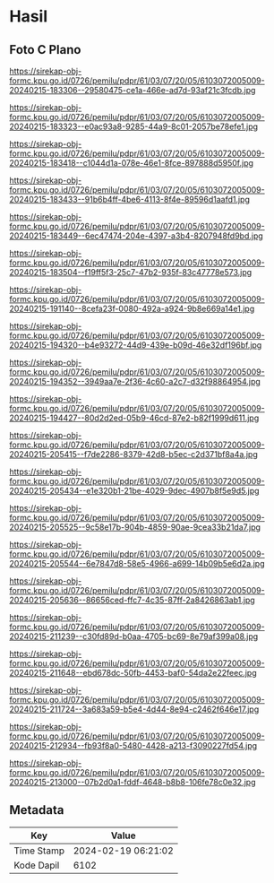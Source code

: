 # Hasil

## Foto C Plano

https://sirekap-obj-formc.kpu.go.id/0726/pemilu/pdpr/61/03/07/20/05/6103072005009-20240215-183306--29580475-ce1a-466e-ad7d-93af21c3fcdb.jpg

https://sirekap-obj-formc.kpu.go.id/0726/pemilu/pdpr/61/03/07/20/05/6103072005009-20240215-183323--e0ac93a8-9285-44a9-8c01-2057be78efe1.jpg

https://sirekap-obj-formc.kpu.go.id/0726/pemilu/pdpr/61/03/07/20/05/6103072005009-20240215-183418--c1044d1a-078e-46e1-8fce-897888d5950f.jpg

https://sirekap-obj-formc.kpu.go.id/0726/pemilu/pdpr/61/03/07/20/05/6103072005009-20240215-183433--91b6b4ff-4be6-4113-8f4e-89596d1aafd1.jpg

https://sirekap-obj-formc.kpu.go.id/0726/pemilu/pdpr/61/03/07/20/05/6103072005009-20240215-183449--6ec47474-204e-4397-a3b4-8207948fd9bd.jpg

https://sirekap-obj-formc.kpu.go.id/0726/pemilu/pdpr/61/03/07/20/05/6103072005009-20240215-183504--f19ff5f3-25c7-47b2-935f-83c47778e573.jpg

https://sirekap-obj-formc.kpu.go.id/0726/pemilu/pdpr/61/03/07/20/05/6103072005009-20240215-191140--8cefa23f-0080-492a-a924-9b8e669a14e1.jpg

https://sirekap-obj-formc.kpu.go.id/0726/pemilu/pdpr/61/03/07/20/05/6103072005009-20240215-194320--b4e93272-44d9-439e-b09d-46e32df196bf.jpg

https://sirekap-obj-formc.kpu.go.id/0726/pemilu/pdpr/61/03/07/20/05/6103072005009-20240215-194352--3949aa7e-2f36-4c60-a2c7-d32f98864954.jpg

https://sirekap-obj-formc.kpu.go.id/0726/pemilu/pdpr/61/03/07/20/05/6103072005009-20240215-194427--80d2d2ed-05b9-46cd-87e2-b82f1999d611.jpg

https://sirekap-obj-formc.kpu.go.id/0726/pemilu/pdpr/61/03/07/20/05/6103072005009-20240215-205415--f7de2286-8379-42d8-b5ec-c2d371bf8a4a.jpg

https://sirekap-obj-formc.kpu.go.id/0726/pemilu/pdpr/61/03/07/20/05/6103072005009-20240215-205434--e1e320b1-21be-4029-9dec-4907b8f5e9d5.jpg

https://sirekap-obj-formc.kpu.go.id/0726/pemilu/pdpr/61/03/07/20/05/6103072005009-20240215-205525--9c58e17b-904b-4859-90ae-9cea33b21da7.jpg

https://sirekap-obj-formc.kpu.go.id/0726/pemilu/pdpr/61/03/07/20/05/6103072005009-20240215-205544--6e7847d8-58e5-4966-a699-14b09b5e6d2a.jpg

https://sirekap-obj-formc.kpu.go.id/0726/pemilu/pdpr/61/03/07/20/05/6103072005009-20240215-205636--86656ced-ffc7-4c35-87ff-2a8426863ab1.jpg

https://sirekap-obj-formc.kpu.go.id/0726/pemilu/pdpr/61/03/07/20/05/6103072005009-20240215-211239--c30fd89d-b0aa-4705-bc69-8e79af399a08.jpg

https://sirekap-obj-formc.kpu.go.id/0726/pemilu/pdpr/61/03/07/20/05/6103072005009-20240215-211648--ebd678dc-50fb-4453-baf0-54da2e22feec.jpg

https://sirekap-obj-formc.kpu.go.id/0726/pemilu/pdpr/61/03/07/20/05/6103072005009-20240215-211724--3a683a59-b5e4-4d44-8e94-c2462f646e17.jpg

https://sirekap-obj-formc.kpu.go.id/0726/pemilu/pdpr/61/03/07/20/05/6103072005009-20240215-212934--fb93f8a0-5480-4428-a213-f3090227fd54.jpg

https://sirekap-obj-formc.kpu.go.id/0726/pemilu/pdpr/61/03/07/20/05/6103072005009-20240215-213000--07b2d0a1-fddf-4648-b8b8-106fe78c0e32.jpg


## Metadata

| Key        | Value               |
| ---------- | ------------------- |
| Time Stamp | 2024-02-19 06:21:02 |
| Kode Dapil | 6102                |



